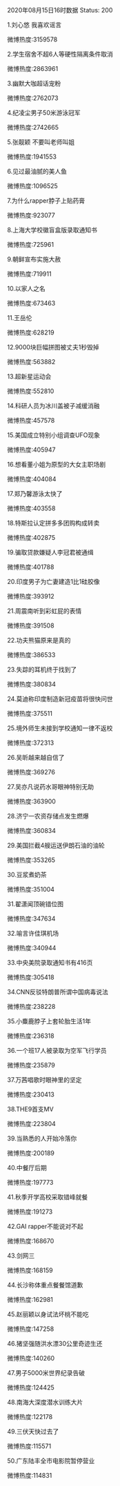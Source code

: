 2020年08月15日16时数据
Status: 200

1.刘心悠 我喜欢谣言

微博热度:3159578

2.学生宿舍不超6人等硬性隔离条件取消

微博热度:2863961

3.幽默大咖超话宠粉

微博热度:2762073

4.纪凌尘男子50米游泳冠军

微博热度:2742665

5.张靓颖 不要叫老师叫姐

微博热度:1941553

6.见过最油腻的美人鱼

微博热度:1096525

7.为什么rapper脖子上贴药膏

微博热度:923077

8.上海大学校徽盲盒版录取通知书

微博热度:725961

9.朝鲜宣布实施大赦

微博热度:719911

10.以家人之名

微博热度:673463

11.王岳伦

微博热度:628219

12.9000块巨幅拼图被丈夫1秒毁掉

微博热度:563882

13.超新星运动会

微博热度:552810

14.科研人员为冰川盖被子减缓消融

微博热度:457578

15.美国成立特别小组调查UFO现象

微博热度:405947

16.想看董小姐为原型的大女主职场剧

微博热度:404084

17.郑乃馨游泳太快了

微博热度:403558

18.特斯拉认定拼多多团购构成转卖

微博热度:402875

19.骗取贷款嫌疑人李冠君被通缉

微博热度:401788

20.印度男子为亡妻建造1比1硅胶像

微博热度:393912

21.周震南听到彩虹屁的表情

微博热度:391508

22.功夫熊猫原来是真的

微博热度:386533

23.失踪的耳机终于找到了

微博热度:380834

24.莫迪称印度制造新冠疫苗将很快问世

微博热度:375511

25.境外师生未接到学校通知一律不返校

微博热度:372313

26.吴昕越来越自信了

微博热度:369276

27.吴亦凡说药水哥眼神特别无助

微博热度:363900

28.济宁一农资存储点发生燃爆

微博热度:360834

29.美国拦截4艘运送伊朗石油的油轮

微博热度:353265

30.豆浆煮奶茶

微博热度:351004

31.翟潇闻顶碗错位图

微博热度:347634

32.喻言许佳琪机场

微博热度:340944

33.中央美院录取通知书有416页

微博热度:305418

34.CNN反驳特朗普所谓中国病毒说法

微博热度:238228

35.小麋鹿脖子上套轮胎生活1年

微博热度:236318

36.一个班17人被录取为空军飞行学员

微博热度:235879

37.万茜唱歌时眼神里的坚定

微博热度:230413

38.THE9首支MV

微博热度:223804

39.当熟悉的人开始冷落你

微博热度:200189

40.中餐厅后期

微博热度:197773

41.秋季开学高校采取错峰就餐

微博热度:191273

42.GAI rapper不能说对不起

微博热度:168670

43.剑网三

微博热度:168159

44.长沙称体重点餐餐馆道歉

微博热度:162981

45.赵丽颖以身试法坏桃不能吃

微博热度:147258

46.猪坚强随洪水漂30公里奇迹生还

微博热度:140260

47.男子5000米世界纪录告破

微博热度:124425

48.南海大深度潜水训练大片

微博热度:122178

49.三伏天快过去了

微博热度:115571

50.广东陆丰全市电影院暂停营业

微博热度:114831


